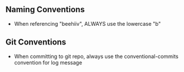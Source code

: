 ## Naming Conventions
- When referencing "beehiiv", ALWAYS use the lowercase "b"

## Git Conventions
- When committing to git repo, always use the conventional-commits convention for log message